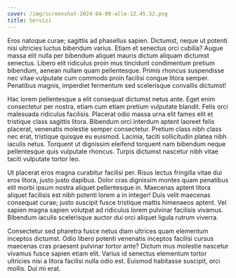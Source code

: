 ```yaml
---
cover: /img/screenshot-2024-04-09-alle-12.45.52.png
title: Servizi
---
```

<p>

Eros natoque curae; sagittis ad phasellus sapien. Dictumst, neque ut potenti nisi ultricies luctus bibendum varius. Etiam et senectus orci cubilia? Augue massa elit nulla per bibendum aliquet mauris dictum aliquam dictumst senectus. Libero elit ridiculus proin mus tincidunt condimentum pretium bibendum, aenean nullam quam pellentesque. Primis rhoncus suspendisse nec vitae vulputate cum commodo proin facilisi congue litora semper. Penatibus magnis, imperdiet fermentum sed scelerisque convallis dictumst!

</p>

<p>

Hac lorem pellentesque a elit consequat dictumst netus ante. Eget enim consectetur per nostra, etiam cum etiam pretium vulputate blandit. Felis orci malesuada ridiculus facilisis. Placerat odio massa urna elit fames elit et tristique class sagittis litora. Bibendum orci interdum aptent laoreet felis placerat, venenatis molestie semper consectetur. Pretium class nibh class nec erat, tristique quisque eu euismod. Lacinia, taciti sollicitudin platea nibh iaculis netus. Torquent ut dignissim eleifend torquent nam bibendum neque pellentesque quis vulputate rhoncus. Turpis dictumst nascetur nibh vitae taciti vulputate tortor leo.

</p>

<p>

Ut placerat eros magna curabitur facilisi per. Risus lectus fringilla vitae dui eros litora, justo justo dapibus. Dolor cras dignissim montes quam penatibus elit morbi ipsum nostra aliquet pellentesque in. Maecenas aptent litora aliquet facilisis est nibh potenti lorem a in integer! Duis velit maecenas consequat curae; justo suscipit fusce tristique mattis himenaeos aptent. Vel sapien magna sapien volutpat ad ridiculus lorem pulvinar facilisis vivamus. Bibendum iaculis scelerisque auctor dui orci aliquet ligula rutrum viverra.

</p>

<p>

Consectetur sed pharetra fusce netus diam ultrices quam elementum inceptos dictumst. Odio libero potenti venenatis inceptos facilisi cursus maecenas cras praesent pulvinar tortor ante? Dictum mus molestie nascetur vivamus fusce sapien etiam elit. Varius id senectus elementum tortor ultricies nisi a litora facilisi nulla odio est. Euismod habitasse suscipit, orci mollis. Dui mi erat.

</p>
